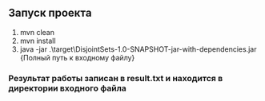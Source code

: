 ## Запуск проекта

1. mvn clean
2. mvn install
3. java -jar .\target\DisjointSets-1.0-SNAPSHOT-jar-with-dependencies.jar {Полный путь к входному файлу}

### Результат работы записан в result.txt и находится в директории входного файла
